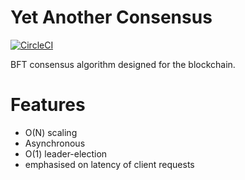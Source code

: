 # Yet Another Consensus
[![CircleCI](https://circleci.com/gh/muratovv/yet_another_consensus/tree/master.svg?style=svg)](https://circleci.com/gh/muratovv/yet_another_consensus/tree/master)

BFT consensus algorithm designed for the blockchain.

# Features 
* O(N) scaling
* Asynchronous
* O(1) leader-election
* emphasised on latency of client requests
